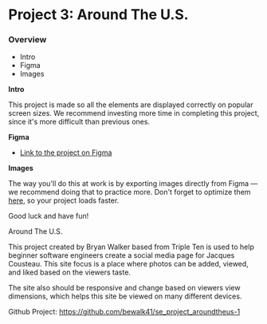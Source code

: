 # Project 3: Around The U.S.

### Overview

- Intro
- Figma
- Images

**Intro**

This project is made so all the elements are displayed correctly on popular screen sizes. We recommend investing more time in completing this project, since it's more difficult than previous ones.

**Figma**

- [Link to the project on Figma](https://www.figma.com/file/ii4xxsJ0ghevUOcssTlHZv/Sprint-3%3A-Around-the-US?node-id=0%3A1)

**Images**

The way you'll do this at work is by exporting images directly from Figma — we recommend doing that to practice more. Don't forget to optimize them [here](https://tinypng.com/), so your project loads faster.

Good luck and have fun!

Around The U.S.

This project created by Bryan Walker based from Triple Ten is used to help beginner software engineers create a social media page for Jacques Cousteau. This site focus is a place where photos can be added, viewed, and liked based on the viewers taste.

The site also should be responsive and change based on viewers view dimensions, which helps this site be viewed on many different devices.

Github Project: https://github.com/bewalk41/se_project_aroundtheus-1
